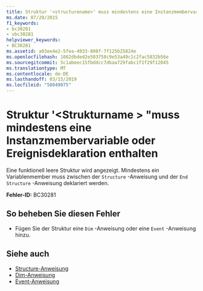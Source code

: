 ```yaml
---
title: Struktur '<structurename>' muss mindestens eine Instanzmembervariable oder Ereignisdeklaration enthalten
ms.date: 07/20/2015
f1_keywords:
- bc30281
- vbc30281
helpviewer_keywords:
- BC30281
ms.assetid: a03ee4e2-5fea-4933-898f-7f125b25824e
ms.openlocfilehash: 1082dbded2e503758c9e53a49c1c2fac5832b56e
ms.sourcegitcommit: 5c1abeec15fbddcc7dbaa729fabc1f1f29f12045
ms.translationtype: MT
ms.contentlocale: de-DE
ms.lasthandoff: 03/15/2019
ms.locfileid: "58049075"
---
```

# <a name="structure-structurename-must-contain-at-least-one-instance-member-variable-or-event-declaration"></a>Struktur '\<Strukturname > "muss mindestens eine Instanzmembervariable oder Ereignisdeklaration enthalten
Eine funktionell leere Struktur wird angezeigt. Mindestens ein Variablenmember muss zwischen der `Structure` -Anweisung und der `End Structure` -Anweisung deklariert werden.  
  
 **Fehler-ID:** BC30281  
  
## <a name="to-correct-this-error"></a>So beheben Sie diesen Fehler  
  
-   Fügen Sie der Struktur eine `Dim` -Anweisung oder eine `Event` -Anweisung hinzu.  
  
## <a name="see-also"></a>Siehe auch

- [Structure-Anweisung](../../visual-basic/language-reference/statements/structure-statement.md)
- [Dim-Anweisung](../../visual-basic/language-reference/statements/dim-statement.md)
- [Event-Anweisung](../../visual-basic/language-reference/statements/event-statement.md)
